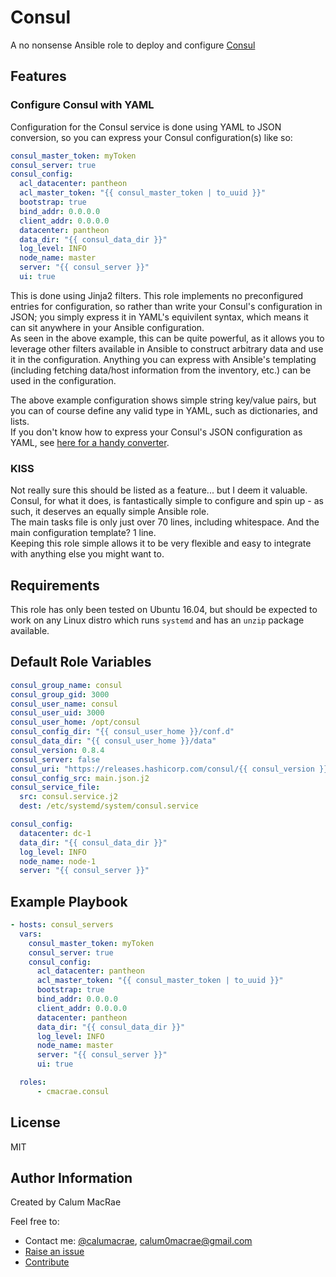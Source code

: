 # Consul
A no nonsense Ansible role to deploy and configure [Consul](https://consul.io)

## Features
### Configure Consul with YAML
Configuration for the Consul service is done using YAML to JSON conversion, so you can express your Consul configuration(s) like so:  
```yaml
consul_master_token: myToken
consul_server: true
consul_config:
  acl_datacenter: pantheon
  acl_master_token: "{{ consul_master_token | to_uuid }}"
  bootstrap: true
  bind_addr: 0.0.0.0
  client_addr: 0.0.0.0
  datacenter: pantheon
  data_dir: "{{ consul_data_dir }}"
  log_level: INFO
  node_name: master
  server: "{{ consul_server }}"
  ui: true
```
This is done using Jinja2 filters. This role implements no preconfigured entries for configuration, so rather than write your Consul's configuration in JSON; you simply express it in YAML's equivilent syntax, which means it can sit anywhere in your Ansible configuration.  
As seen in the above example, this can be quite powerful, as it allows you to leverage other filters available in Ansible to construct arbitrary data and use it in the configuration. Anything you can express with Ansible's templating (including fetching data/host information from the inventory, etc.) can be used in the configuration.  

The above example configuration shows simple string key/value pairs, but you can of course define any valid type in YAML, such as dictionaries, and lists.  
If you don't know how to express your Consul's JSON configuration as YAML, see [here for a handy converter](https://www.json2yaml.com/).  

### KISS
Not really sure this should be listed as a feature... but I deem it valuable.  
Consul, for what it does, is fantastically simple to configure and spin up - as such, it deserves an equally simple Ansible role.  
The main tasks file is only just over 70 lines, including whitespace. And the main configuration template? 1 line.  
Keeping this role simple allows it to be very flexible and easy to integrate with anything else you might want to.

## Requirements
This role has only been tested on Ubuntu 16.04, but should be expected to work on any Linux distro which runs `systemd` and has an `unzip` package available.

## Default Role Variables

```yaml
consul_group_name: consul
consul_group_gid: 3000
consul_user_name: consul
consul_user_uid: 3000
consul_user_home: /opt/consul
consul_config_dir: "{{ consul_user_home }}/conf.d"
consul_data_dir: "{{ consul_user_home }}/data"
consul_version: 0.8.4
consul_server: false
consul_uri: "https://releases.hashicorp.com/consul/{{ consul_version }}/consul_{{ consul_version }}_linux_amd64.zip"
consul_config_src: main.json.j2
consul_service_file:
  src: consul.service.j2
  dest: /etc/systemd/system/consul.service

consul_config:
  datacenter: dc-1
  data_dir: "{{ consul_data_dir }}"
  log_level: INFO
  node_name: node-1
  server: "{{ consul_server }}"
```

## Example Playbook

```yaml
- hosts: consul_servers
  vars:
    consul_master_token: myToken
    consul_server: true
    consul_config:
      acl_datacenter: pantheon
      acl_master_token: "{{ consul_master_token | to_uuid }}"
      bootstrap: true
      bind_addr: 0.0.0.0
      client_addr: 0.0.0.0
      datacenter: pantheon
      data_dir: "{{ consul_data_dir }}"
      log_level: INFO
      node_name: master
      server: "{{ consul_server }}"
      ui: true

  roles:
      - cmacrae.consul
```

## License
MIT

## Author Information
Created by Calum MacRae

Feel free to:  
- Contact me: [@calumacrae](https://twitter.com/calumacrae), [calum0macrae@gmail.com](mailto:calum0macrae@gmail.com)  
- [Raise an issue](https://github.com/cmacrae/ansible-consul/issues)  
- [Contribute](https://github.com/cmacrae/ansible-consul/pulls)  
